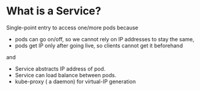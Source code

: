 # What is a Service?
Single-point entry to access one/more pods because 
- pods can go on/off, so we cannot rely on IP addresses to stay the same,
- pods get IP only after going live, so clients cannot get it beforehand

and

- Service abstracts IP address of pod.
- Service can load balance between pods.
- kube-proxy ( a daemon) for virtual-IP generation

